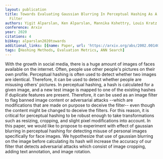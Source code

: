 ```yaml
---
layout: publication
title: Towards Evaluating Gaussian Blurring In Perceptual Hashing As A Facial Image
  Filter
authors: Yigit Alparslan, Ken Alparslan, Mannika Kshettry, Louis Kratz
conference: Arxiv
year: 2020
citations: 4
bibkey: alparslan2020towards
additional_links: [{name: Paper, url: 'https://arxiv.org/abs/2002.00140'}]
tags: [Hashing Methods, Evaluation Metrics, ANN Search]
---
```

With the growth in social media, there is a huge amount of images of faces
available on the internet. Often, people use other people's pictures on their
own profile. Perceptual hashing is often used to detect whether two images are
identical. Therefore, it can be used to detect whether people are misusing
others' pictures. In perceptual hashing, a hash is calculated for a given
image, and a new test image is mapped to one of the existing hashes if
duplicate features are present. Therefore, it can be used as an image filter to
flag banned image content or adversarial attacks --which are modifications that
are made on purpose to deceive the filter-- even though the content might be
changed to deceive the filters. For this reason, it is critical for perceptual
hashing to be robust enough to take transformations such as resizing, cropping,
and slight pixel modifications into account. In this paper, we would like to
propose to experiment with effect of gaussian blurring in perceptual hashing
for detecting misuse of personal images specifically for face images. We
hypothesize that use of gaussian blurring on the image before calculating its
hash will increase the accuracy of our filter that detects adversarial attacks
which consist of image cropping, adding text annotation, and image rotation.